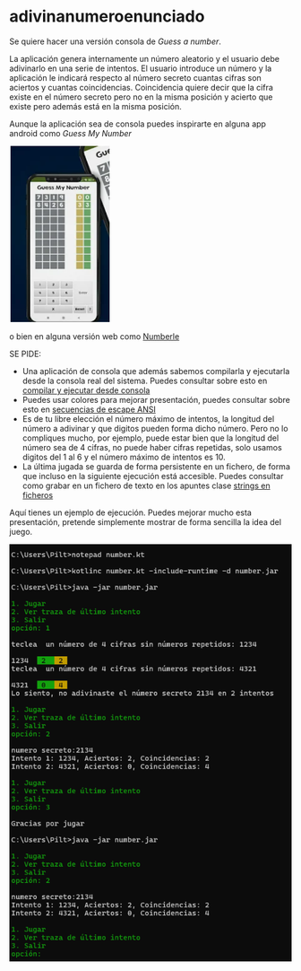 # adivinanumeroenunciado
Se quiere hacer una versión consola de *Guess a number*. 

La aplicación genera internamente un número aleatorio y el usuario debe adivinarlo  en una serie de intentos. El usuario introduce  un número y la aplicación  le indicará respecto al número secreto cuantas cifras  son aciertos y cuantas coincidencias. Coincidencia quiere decir que la cifra existe en el número secreto pero no en la misma posición y acierto que existe pero además está en la misma posición. 

Aunque la aplicación sea de consola puedes  inspirarte  en alguna app android como  *Guess My Number*

![guessmynumberandroid.png](guessmynumberandroid.png)

o bien en alguna versión web como
[Numberle](https://kveez.com/en/numberle/#google_vignette)

SE PIDE:
- Una aplicación de consola que además sabemos compilarla y ejecutarla  desde la consola  real del sistema. Puedes consultar sobre esto en 
[compilar y ejecutar desde consola](https://manuais.pages.iessanclemente.net/apuntes/2.programacion/kotlin/01_prog_estructurada/018.kotlindesdeconsola/0181.compilaryejecutar/index.html)
- Puedes usar colores para mejorar presentación, puedes consultar sobre esto en 
[secuencias de escape ANSI](https://manuais.pages.iessanclemente.net/apuntes/2.programacion/kotlin/01_prog_estructurada/018.kotlindesdeconsola/0182.secuenciasescapeansi/index.html)
- Es de tu libre elección el número máximo de intentos, la longitud del número a adivinar y que digitos pueden forma dicho número. Pero no lo compliques mucho, por ejemplo, puede estar bien que la longitud del número sea de 4 cifras, no puede haber cifras repetidas, solo usamos digitos del 1 al 6 y el número máximo de intentos es 10.
- La última jugada se guarda de forma persistente en un fichero, de forma que incluso en la siguiente ejecución está accesible. Puedes consultar como grabar en un fichero de texto en los apuntes clase [strings en ficheros](https://manuais.pages.iessanclemente.net/apuntes/2.programacion/kotlin/01_prog_estructurada/017.algunasutilidades/0172.stringsenficheros/index.html)


Aquí tienes un ejemplo de ejecución. Puedes mejorar mucho esta presentación, pretende simplemente mostrar de forma sencilla la idea del juego.

![traza.png](traza.png)
